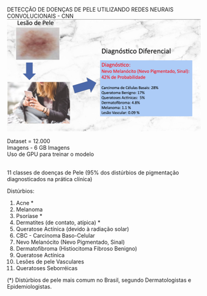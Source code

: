 
DETECÇÃO DE DOENÇAS DE PELE UTILIZANDO REDES NEURAIS CONVOLUCIONAIS - CNN <br>
![alt text](images/LesaoDePele-DiagnosticoDiferencial.png)

Dataset = 12.000 <br>
Imagens - 6 GB Imagens <br>
Uso de GPU para treinar o modelo <br> <br>

11 classes de doenças de Pele
(95% dos distúrbios de pigmentação diagnosticados na prática clínica)

Distúrbios: 
1. Acne *
2. Melanoma
3. Psoríase *
4. Dermatites (de contato, atípica) *
5. Queratose Actínica (devido à radiação solar)
6. CBC - Carcinoma Baso-Celular
7. Nevo Melanócito (Nevo Pigmentado, Sinal)
8. Dermatofibroma (Histiocitoma Fibroso Benigno)
9. Queratose Actínica
10. Lesões de pele Vasculares
11. Queratoses Seborréicas

(*) Distúrbios de pele mais comum no Brasil, segundo Dermatologistas e Epidemiologistas.

